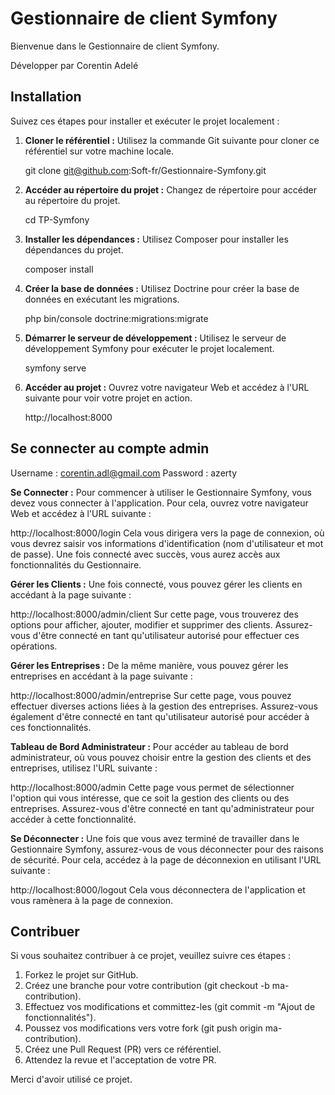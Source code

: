 # Gestionnaire de client Symfony

Bienvenue dans le Gestionnaire de client Symfony.

Développer par Corentin Adelé

## Installation

Suivez ces étapes pour installer et exécuter le projet localement :

1. **Cloner le référentiel :** Utilisez la commande Git suivante pour cloner ce référentiel sur votre machine locale.

   git clone git@github.com:Soft-fr/Gestionnaire-Symfony.git
2. **Accéder au répertoire du projet :** Changez de répertoire pour accéder au répertoire du projet.

   cd TP-Symfony
3. **Installer les dépendances :** Utilisez Composer pour installer les dépendances du projet.

   composer install
4. **Créer la base de données :** Utilisez Doctrine pour créer la base de données en exécutant les migrations.

   php bin/console doctrine:migrations:migrate
6. **Démarrer le serveur de développement :** Utilisez le serveur de développement Symfony pour exécuter le projet localement.

   symfony serve
7. **Accéder au projet :** Ouvrez votre navigateur Web et accédez à l'URL suivante pour voir votre projet en action.

   http://localhost:8000

## Se connecter au compte admin 

Username : corentin.adl@gmail.com
Password : azerty

**Se Connecter :**
Pour commencer à utiliser le Gestionnaire Symfony, vous devez vous connecter à l'application. Pour cela, ouvrez votre navigateur Web et accédez à l'URL suivante :

http://localhost:8000/login
Cela vous dirigera vers la page de connexion, où vous devrez saisir vos informations d'identification (nom d'utilisateur et mot de passe). Une fois connecté avec succès, vous aurez accès aux fonctionnalités du Gestionnaire.

**Gérer les Clients :**
Une fois connecté, vous pouvez gérer les clients en accédant à la page suivante :

http://localhost:8000/admin/client
Sur cette page, vous trouverez des options pour afficher, ajouter, modifier et supprimer des clients. Assurez-vous d'être connecté en tant qu'utilisateur autorisé pour effectuer ces opérations.

**Gérer les Entreprises :**
De la même manière, vous pouvez gérer les entreprises en accédant à la page suivante :

http://localhost:8000/admin/entreprise
Sur cette page, vous pouvez effectuer diverses actions liées à la gestion des entreprises. Assurez-vous également d'être connecté en tant qu'utilisateur autorisé pour accéder à ces fonctionnalités.

**Tableau de Bord Administrateur :**
Pour accéder au tableau de bord administrateur, où vous pouvez choisir entre la gestion des clients et des entreprises, utilisez l'URL suivante :

http://localhost:8000/admin
Cette page vous permet de sélectionner l'option qui vous intéresse, que ce soit la gestion des clients ou des entreprises. Assurez-vous d'être connecté en tant qu'administrateur pour accéder à cette fonctionnalité.

**Se Déconnecter :**
Une fois que vous avez terminé de travailler dans le Gestionnaire Symfony, assurez-vous de vous déconnecter pour des raisons de sécurité. Pour cela, accédez à la page de déconnexion en utilisant l'URL suivante :

http://localhost:8000/logout
Cela vous déconnectera de l'application et vous ramènera à la page de connexion.

## Contribuer

Si vous souhaitez contribuer à ce projet, veuillez suivre ces étapes :

1. Forkez le projet sur GitHub.
2. Créez une branche pour votre contribution (git checkout -b ma-contribution).
3. Effectuez vos modifications et committez-les (git commit -m "Ajout de fonctionnalités").
4. Poussez vos modifications vers votre fork (git push origin ma-contribution).
5. Créez une Pull Request (PR) vers ce référentiel.
6. Attendez la revue et l'acceptation de votre PR.

Merci d'avoir utilisé ce projet.
